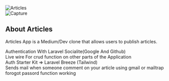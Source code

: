 ![Articles](https://user-images.githubusercontent.com/25201331/216792462-d009f5f7-2d0c-460e-a2de-5e4c2d40e229.JPG)<br/>
![Capture](https://user-images.githubusercontent.com/25201331/216792837-5712a6db-d667-4f88-93e2-3d54d47f1096.JPG)






## About Articles


Articles App is a Medium/Dev clone that allows users to publish articles.

Authentication With Laravel Socialite(Google And Github) <br/>
Live wire For crud function on other parts of the Application <br/>
Auth Starter Kit => Laravel Breeze (Tailwind) <br/>
Sends mail when someone comment on your article using gmail or mailtrap <br/>
forogot passord function working <br/>

